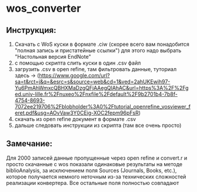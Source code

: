 # wos_converter

## Инструкция:

1. Скачать с WoS куски в формате .ciw (скорее всего вам понадобится "полная запись и пристатейные ссылки") для этого надо выбрать "Настольная версия EndNote"
2. с помощью скрипта слить куски в один .csv файл
3. загрузить .csv в open refine, там фильтровать данные, туториал здесь -> (https://www.google.com/url?sa=t&rct=j&q=&esrc=s&source=web&cd=1&ved=2ahUKEwih97-Yu6PmAhWmxcQBHXMaDzgQFjAAegQIAhAC&url=https%3A%2F%2Fged.univ-lille.fr%2Fnuxeo%2Fnxfile%2Fdefault%2F9b2701b4-7b8f-4754-8693-7072ee219706%2Fblobholder%3A0%2Ftutorial_openrefine_vosviewer_feret.pdf&usg=AOvVaw3Y0CEig-XOC2fepm96pFsR)
4. скачать из open refine документ в формате .csv 
5. дальше следовать инструкции из скрипта (там все очень просто)

## Замечание:
Для 2000 записей данные пропущенные через open refine и convert.r и просто скачанные с wos показали одинаковые результаты на методе biblioAnalysis, за исключением поля Sources (Journals, Books, etc.), которое получается немного неточным из-за технических сложностей реализации конвертера. Все остальные поля полностью совпадают